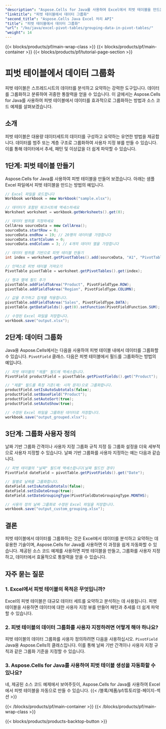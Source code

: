```yaml
---
"description": "Aspose.Cells for Java를 사용하여 Excel에서 피벗 테이블을 만드는 방법을 알아보세요. 소스 코드 예제를 통해 데이터 그룹화 및 분석을 자동화하세요."
"linktitle": "피벗 테이블에서 데이터 그룹화"
"second_title": "Aspose.Cells Java Excel 처리 API"
"title": "피벗 테이블에서 데이터 그룹화"
"url": "/ko/java/excel-pivot-tables/grouping-data-in-pivot-tables/"
"weight": 14
---
```


{{< blocks/products/pf/main-wrap-class >}}
{{< blocks/products/pf/main-container >}}
{{< blocks/products/pf/tutorial-page-section >}}

# 피벗 테이블에서 데이터 그룹화


피벗 테이블은 스프레드시트의 데이터를 분석하고 요약하는 강력한 도구입니다. 데이터를 그룹화하고 분류하여 귀중한 통찰력을 얻을 수 있습니다. 이 글에서는 Aspose.Cells for Java를 사용하여 피벗 테이블에서 데이터를 효과적으로 그룹화하는 방법과 소스 코드 예제를 살펴보겠습니다.

## 소개

피벗 테이블은 대용량 데이터세트의 데이터를 구성하고 요약하는 유연한 방법을 제공합니다. 데이터를 범주 또는 계층 구조로 그룹화하여 사용자 지정 뷰를 만들 수 있습니다. 이를 통해 데이터에서 추세, 패턴 및 이상값을 더 쉽게 파악할 수 있습니다.

## 1단계: 피벗 테이블 만들기

Aspose.Cells for Java를 사용하여 피벗 테이블을 만들어 보겠습니다. 아래는 샘플 Excel 파일에서 피벗 테이블을 만드는 방법의 예입니다.

```java
// Excel 파일을 로드합니다
Workbook workbook = new Workbook("sample.xlsx");

// 데이터가 포함된 워크시트에 액세스하세요
Worksheet worksheet = workbook.getWorksheets().get(0);

// 데이터 범위를 지정하세요
CellArea sourceData = new CellArea();
sourceData.startRow = 0;
sourceData.endRow = 19; // 20행의 데이터를 가정합니다
sourceData.startColumn = 0;
sourceData.endColumn = 3; // 4개의 데이터 열을 가정합니다

// 데이터 범위를 기반으로 피벗 테이블 만들기
int index = worksheet.getPivotTables().add(sourceData, "A1", "PivotTable1");

// 인덱스로 피벗 테이블 가져오기
PivotTable pivotTable = worksheet.getPivotTables().get(index);

// 행과 열에 필드 추가
pivotTable.addFieldToArea("Product", PivotFieldType.ROW);
pivotTable.addFieldToArea("Region", PivotFieldType.COLUMN);

// 값을 추가하고 집계를 적용합니다.
pivotTable.addFieldToArea("Sales", PivotFieldType.DATA);
pivotTable.getDataFields().get(0).setFunction(PivotFieldFunction.SUM);

// 수정된 Excel 파일을 저장합니다.
workbook.save("output.xlsx");
```

## 2단계: 데이터 그룹화

Java용 Aspose.Cells에서는 다음을 사용하여 피벗 테이블 내에서 데이터를 그룹화할 수 있습니다. `PivotField` 클래스. 다음은 피벗 테이블에서 필드를 그룹화하는 방법의 예입니다.

```java
// 피벗 테이블의 "제품" 필드에 액세스합니다.
PivotField productField = pivotTable.getPivotFields().get("Product");

// "제품" 필드를 특정 기준(예: 시작 문자)으로 그룹화합니다.
productField.setIsAutoSubtotals(false);
productField.setBaseField("Product");
productField.setAutoSort(true);
productField.setAutoShow(true);

// 수정된 Excel 파일을 그룹화된 데이터로 저장합니다.
workbook.save("output_grouped.xlsx");
```

## 3단계: 그룹화 사용자 정의

날짜 기반 그룹화 간격이나 사용자 지정 그룹화 규칙 지정 등 그룹화 설정을 더욱 세부적으로 사용자 지정할 수 있습니다. 날짜 기반 그룹화를 사용자 지정하는 예는 다음과 같습니다.

```java
// 피벗 테이블의 "날짜" 필드에 액세스합니다(날짜 필드인 경우)
PivotField dateField = pivotTable.getPivotFields().get("Date");

// 월별로 날짜를 그룹화합니다.
dateField.setIsAutoSubtotals(false);
dateField.setIsDateGroup(true);
dateField.setDateGroupingType(PivotFieldDateGroupingType.MONTHS);

// 사용자 정의 날짜 그룹화로 수정된 Excel 파일을 저장합니다.
workbook.save("output_custom_grouping.xlsx");
```

## 결론

피벗 테이블에서 데이터를 그룹화하는 것은 Excel에서 데이터를 분석하고 요약하는 데 유용한 기술이며, Aspose.Cells for Java를 사용하면 이 과정을 쉽게 자동화할 수 있습니다. 제공된 소스 코드 예제를 사용하면 피벗 테이블을 만들고, 그룹화를 사용자 지정하고, 데이터에서 효율적으로 통찰력을 얻을 수 있습니다.

## 자주 묻는 질문

### 1. Excel에서 피벗 테이블의 목적은 무엇입니까?

Excel의 피벗 테이블은 대규모 데이터 세트를 요약하고 분석하는 데 사용됩니다. 피벗 테이블을 사용하면 데이터에 대한 사용자 지정 뷰를 만들어 패턴과 추세를 더 쉽게 파악할 수 있습니다.

### 2. 피벗 테이블의 데이터 그룹화를 사용자 지정하려면 어떻게 해야 하나요?

피벗 테이블의 데이터 그룹화를 사용자 정의하려면 다음을 사용하십시오. `PivotField` Java용 Aspose.Cells의 클래스입니다. 이를 통해 날짜 기반 간격이나 사용자 지정 규칙과 같은 그룹화 기준을 지정할 수 있습니다.

### 3. Aspose.Cells for Java를 사용하여 피벗 테이블 생성을 자동화할 수 있나요?

네, 제공된 소스 코드 예제에서 보여주듯이, Aspose.Cells for Java를 사용하여 Excel에서 피벗 테이블을 자동으로 만들 수 있습니다.
{{< /블록/제품/pf/튜토리얼-페이지-섹션 >}}

{{< /blocks/products/pf/main-container >}}
{{< /blocks/products/pf/main-wrap-class >}}

{{< blocks/products/products-backtop-button >}}